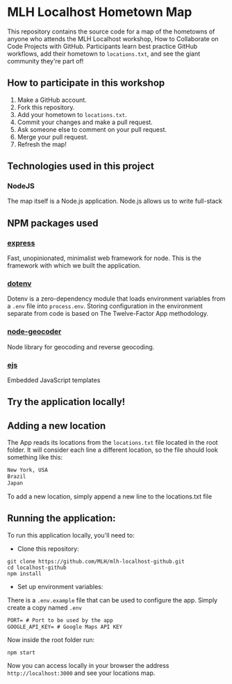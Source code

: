 # MLH Localhost Hometown Map

This repository contains the source code for a map of the hometowns of anyone who attends the MLH Localhost workshop, How to Collaborate on Code Projects with GitHub. Participants learn best practice GitHub workflows, add their hometown to `locations.txt`, and see the giant community they're part of!

## How to participate in this workshop

1. Make a GitHub account.
2. Fork this repository.
3. Add your hometown to `locations.txt`.
4. Commit your changes and make a pull request.
5. Ask someone else to comment on your pull request.
6. Merge your pull request.
7. Refresh the map!

## Technologies used in this project

### NodeJS

The map itself is a Node.js application. Node.js allows us to write full-stack

## NPM packages used

### [express](https://www.npmjs.com/package/express)

Fast, unopinionated, minimalist web framework for node. This is the framework with which we built the application.

### [dotenv](https://www.npmjs.com/package/dotenv)

Dotenv is a zero-dependency module that loads environment variables from a `.env` file into `process.env`. Storing configuration in the environment separate from code is based on The Twelve-Factor App methodology.

### [node-geocoder](https://www.npmjs.com/package/node-geocoder)

Node library for geocoding and reverse geocoding.

### [ejs](https://www.npmjs.com/package/ejs)

Embedded JavaScript templates

## Try the application locally!


## Adding a new location

The App reads its locations from the `locations.txt` file located in the root folder. It will consider each line a different location, so the file should look something like this:

```txt
New York, USA
Brazil
Japan
```

To add a new location, simply append a new line to the locations.txt file


## Running the application:

To run this application locally, you'll need to:

- Clone this repository:

```
git clone https://github.com/MLH/mlh-localhost-github.git
cd localhost-github
npm install
```

- Set up environment variables:

There is a `.env.example` file that can be used to configure the app. Simply create a copy named `.env`

```txt
PORT= # Port to be used by the app
GOOGLE_API_KEY= # Google Maps API KEY
```

Now inside the root folder run:

```
npm start
```

Now you can access locally in your browser the address `http://localhost:3000` and see your locations map.
